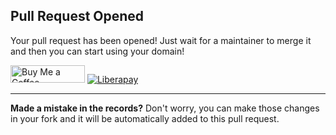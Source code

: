 ## Pull Request Opened
Your pull request has been opened! Just wait for a maintainer to merge it and then you can start using your domain!

<a href="https://www.buymeacoffee.com/phenax" target="_blank"><img src="https://cdn.buymeacoffee.com/buttons/default-orange.png" alt="Buy Me a Coffee" height="28" width="119"></a> <a href="https://liberapay.com/phenax" target="_blank"><img src="https://img.shields.io/badge/liberapay-donate-yellow.svg?style=for-the-badge" alt="Liberapay"></a>

---

**Made a mistake in the records?** Don't worry, you can make those changes in your fork and it will be automatically added to this pull request.
